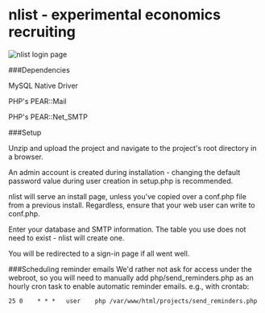 # nlist - experimental economics recruiting

![nlist login page](https://severn.me/res/nlist.png)

###Dependencies

MySQL Native Driver

PHP's PEAR::Mail

PHP's PEAR::Net_SMTP

###Setup

Unzip and upload the project and navigate to the project's root directory in a browser. 

An admin account is created during installation - changing the default password value during user creation in setup.php is recommended.

nlist will serve an install page, unless you've copied over a conf.php file from a previous install. Regardless, ensure that your web user can write to conf.php.

Enter your database and SMTP information. The table you use does not need to exist - nlist will create one.

You will be redirected to a sign-in page if all went well.

###Scheduling reminder emails
We'd rather not ask for access under the webroot, so you will need to manually add php/send_reminders.php as an hourly cron task to enable automatic reminder emails. e.g., with crontab:

    25 0	* * *	user	php /var/www/html/projects/send_reminders.php
